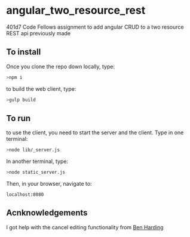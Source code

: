 # angular_two_resource_rest
401d7 Code Fellows assignment to add angular CRUD to a two resource REST api previously made

## To install
Once you clone the repo down locally, type:
```bash
>npm i
```

to build the web client, type:
```bash
>gulp build
```

## To run
to use the client, you need to start the server and the client. Type in one terminal:

```bash
>node lib/_server.js
```

In another terminal, type:
```bash
>node static_server.js
```

Then, in your browser, navigate to:
```
localhost:8080
```

## Acnknowledgements
I got help with the cancel editing functionality from [Ben Harding](https://github.com/bharding2)

